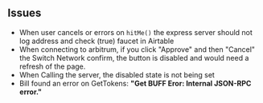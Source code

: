 ## Issues

- When user cancels or errors on `hitMe()` the express server should not log address and check (true) faucet in Airtable
- When connecting to arbitrum, if you click "Approve" and then "Cancel" the Switch Network confirm, the button is disabled and would need a refresh of the page.
- When Calling the server, the disabled state is not being set
- Bill found an error on GetTokens: **"Get BUFF Eror: Internal JSON-RPC error."**